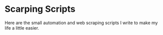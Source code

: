 Scarping Scripts
</br>
=====================================================
Here are the small automation and web scraping scripts I write to make my life a little easier.

